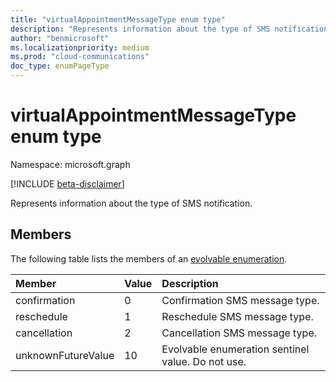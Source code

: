 ```yaml
---
title: "virtualAppointmentMessageType enum type"
description: "Represents information about the type of SMS notification."
author: "benmicrosoft"
ms.localizationpriority: medium
ms.prod: "cloud-communications"
doc_type: enumPageType
---
```


# virtualAppointmentMessageType enum type

Namespace: microsoft.graph

[!INCLUDE [beta-disclaimer](../../includes/beta-disclaimer.md)]

Represents information about the type of SMS notification. 

## Members
The following table lists the members of an [evolvable enumeration](/graph/best-practices-concept#handling-future-members-in-evolvable-enumerations).

|Member|Value|Description|
|:---|:---|:---|
| confirmation |0|Confirmation SMS message type. |
| reschedule |1|Reschedule SMS message type. |
| cancellation |2|Cancellation SMS message type. |
| unknownFutureValue |10|Evolvable enumeration sentinel value. Do not use. |
